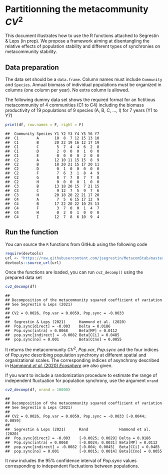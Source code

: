 Partitionning the metacommunity $CV^2$
================

This document illustrates how to use the R functions attached to
Segrestin & Leps (in prep). We propose a framework aiming at
disentangling the relative effects of population stability and different
types of synchronies on metacommunity stability.

## Data preparation

The data set should be a `data.frame`. Column names must include
`Community` and `Species`. Annual biomass of individual populations must
be organized in columns (one column per year). No extra column is
allowed.

The following dummy data set shows the required format for an fictitious
metacommunity of 4 communities (C1 to C4) including the biomass
productivity of 19 populations of 9 species (A, B, C, …, I) for 7 years
(Y1 to Y7)

``` r
print(df, row.names = F, right = F)
```

    ##  Community Species Y1 Y2 Y3 Y4 Y5 Y6 Y7
    ##  C1        A       10  8  7 12 15 13 10
    ##  C1        B       20 22 19 16 12 17 19
    ##  C1        C        5  7  4  4  6  2  8
    ##  C1        D        2  0  0  0  1  0  0
    ##  C1        E        0  0  0  0  2  0  0
    ##  C2        A       12 10 11 15 15  8  9
    ##  C2        B       18 20 21 15 17 20 11
    ##  C2        D        0  1  0  0  0  0  0
    ##  C2        F        7  6  3  1  8  4  9
    ##  C2        G        8  7  7  8  7  7  8
    ##  C2        H        0  0  0  0  1  0  0
    ##  C3        B       13 18 20 15  7 21 15
    ##  C3        C        9 12  7  5  9  7  6
    ##  C3        H       20 18 20 22 21 17 20
    ##  C4        A        7  5  6 15 17 12  9
    ##  C4        B       17 22 20 22 10 25 13
    ##  C4        F        3  7  0  0  1  4  7
    ##  C4        H        0  2  0  1  0  0  0
    ##  C4        I       12  7  8  6 10  9  4

## Run the function

You can source the `R` functions from GitHub using the following code

``` r
require(devtools)
url <- "https://raw.githubusercontent.com/jsegrestin/MetacomStab/master/R/functions.R"
devtools::source_url(url)
```

Once the functions are loaded, you can run `cv2_decomp()` using the
prepared data set

``` r
cv2_decomp(df)
```

    ## 
    ## Decomposition of the metacommunity squared coefficient of variation
    ## See Segrestin & Leps (2021)
    ## 
    ## CV2 = 0.0026, Pop.var = 0.0059, Pop.sync = -0.0033
    ## 
    ##  Segrestin & Leps (2021)      Hammond et al. (2020)
    ##  Pop.sync[direct] = -0.003    Delta = 0.0186       
    ##  Pop.sync[intra] = 0.0068     Beta[MP] = 0.0112    
    ##  pop.sync[indirect] = -0.0082 Beta[CCi] = 0.0485   
    ##  pop.sync[no] = 0.001         Beta[CCno] = 0.0055

It returns the metacommunity $CV^2$, $Pop.var$,
$Pop.sync$ and the four indices of $Pop.sync$
describing population synchrony at different spatial and organizational
scales. The corresponding indices of asynchrony described in [Hammond
*et al.* (2020) *Ecosphere*](https://www.doi.org/10.1002/ecs2.3078%5D)
are also given.

If you want to include a randomization procedure to estimate the range
of independent fluctuation for population synchrony, use the argument
`nrand`

``` r
cv2_decomp(df, nrand = 10000)
```

    ## 
    ## Decomposition of the metacommunity squared coefficient of variation
    ## See Segrestin & Leps (2021)
    ## 
    ## CV2 = 0.0026, Pop.var = 0.0059, Pop.sync = -0.0033 [-0.0044; 0.0059]
    ## 
    ##  Segrestin & Leps (2021)      Rand              Hammond et al. (2020)
    ##  Pop.sync[direct] = -0.003    [-0.0025; 0.0029] Delta = 0.0186       
    ##  Pop.sync[intra] = 0.0068     [-0.0024; 0.0031] Beta[MP] = 0.0112    
    ##  pop.sync[indirect] = -0.0082 [-0.004; 0.0045]  Beta[CCi] = 0.0485   
    ##  pop.sync[no] = 0.001         [-0.0015; 0.0014] Beta[CCno] = 0.0055

It now includes the 95% confidence interval of $Pop.sync$
values corresponding to independent fluctuations between populations.
